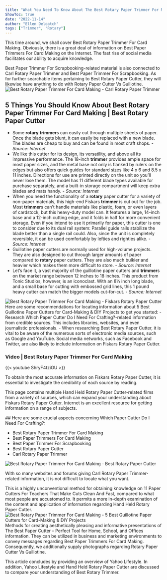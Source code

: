 ```yaml
---
title: "What You Need To Know About The Best Rotary Paper Trimmer For Making Cards"
ShowToc: true 
date: "2022-11-14"
author: "Ellen Deloatch" 
tags: ["Trimmer", "Rotary"]
---
```


	
This time around, we shall cover Best Rotary Paper Trimmer For Card Making. Obviously, there is a great deal of information on Best Paper Trimmers For Card Making on the Internet. The fast rise of social media facilitates our ability to acquire knowledge.

Best Paper Trimmer For Scrapbooking-related material is also connected to Carl Rotary Paper Trimmer and Best Paper Trimmer For Scrapbooking. As for further searchable items pertaining to Best Rotary Paper Cutter, they will likewise have anything to do with Rotary Paper Cutter Vs Guillotine.
<img loading="lazy" src="https://ae01.alicdn.com/kf/H91d19993643a4b4d94ac628f4febdee6I/Womens-Watches-Luxury-top-brand-Beautiful-Fashion-Bracelet-Watch-Ladies-Watch-Round-Bracelet-Watch-2020-femme.jpg_640x640.jpg" onerror="this.onerror=null;this.src='https://blogger.googleusercontent.com/img/a/AVvXsEhe7F7TRXHtjiKvHb5vS7DmnxvpHiDyoYyYvm1nHB3Qp2_w3BnM6A2eq4v7FYxCC9bfZt3a9vIMtAYEKUiaDQbHMg-ViyGmRIj39MLp0bGFfgfYw1Dc9q_H-T0wiTm3l0Uq42dETrN9eC8aGJ9_IORZsxST1AcLR7np1koOfcc7tnHa4S8Mwz_xD9d0=s16000';" alt="Best Rotary Paper Trimmer For Card Making - Carl Rotary Paper Trimmer" >

## 5 Things You Should Know About Best Rotary Paper Trimmer For Card Making | Best Rotary Paper Cutter
-   Some **rotary** **trimmer**s can easily cut through multiple sheets of paper. Once the blade gets blunt, it can easily be replaced with a new blade. The blades are cheap to buy and can be found in most craft shops. - <cite>Source: Internet</cite>
-   We like this cutter for its design, its versatility, and above all its impressive performance. The 18-inch **trimmer** provides ample space for most paper sizes, and the metal base not only is flanked by rulers on the edges but also offers quick guides for standard sizes like 4 x 6 and 8.5 x 11 inches. Directions for use are printed directly on the unit so you’ll never lose them. The model has 11 different blade types available for purchase separately, and a built-in storage compartment will keep extra blades and mats handy. - <cite>Source: Internet</cite>
-   When you need the functionality of a **rotary** paper cutter for a variety of non-paper materials, this high-end Fiskars **trimmer** is cut out for the job. Most **trimmer**s can’t handle materials like plastic, foam, or even layers of cardstock, but this heavy-duty model can. It features a large, 14-inch base and a 12-inch cutting edge, and it folds in half for more convenient storage. Even if you intend to use it primarily for paper, this cutter is one to consider due to its dual rail system: Parallel guide rails stabilize the blade better than a single rail could. Also, since the unit is completely reversible, it can be used comfortably by lefties and righties alike. - <cite>Source: Internet</cite>
-   Guillotine paper cutters are normally used for high-volume projects. They are also designed to cut through larger amounts of paper compared to **rotary** paper cutters. They are also much bulkier and heavier which makes them more difficult to store. - <cite>Source: Internet</cite>
-   Let’s face it, a vast majority of the guillotine paper cutters and **trimmer**s on the market range between 12 inches to 18 inches. This product from Tonic Studios, however, is an iconoclast. With an 8½ inch long blade, and a small base for cutting with embossed grid lines, this 1 pound heavy cutter can match the bigger models cut-for-cut. - <cite>Source: Internet</cite>


<img loading="lazy" src="https://4.bp.blogspot.com/-YbZrAS9J-RE/V919WqxxBpI/AAAAAAAAAJY/QG8zyLC1RHEwnR7qxJuW_Tuko0ejka_SwCLcB/s1600/melipat%2Bacrlk.jpg" onerror="this.onerror=null;this.src='https://blogger.googleusercontent.com/img/a/AVvXsEhe7F7TRXHtjiKvHb5vS7DmnxvpHiDyoYyYvm1nHB3Qp2_w3BnM6A2eq4v7FYxCC9bfZt3a9vIMtAYEKUiaDQbHMg-ViyGmRIj39MLp0bGFfgfYw1Dc9q_H-T0wiTm3l0Uq42dETrN9eC8aGJ9_IORZsxST1AcLR7np1koOfcc7tnHa4S8Mwz_xD9d0=s16000';" alt="Best Rotary Paper Trimmer For Card Making - Fiskars Rotary Paper Cutter" >
Here are some recommendations for locating information about 5 Best Guillotine Paper Cutters for Card-Making & DIY Projects to get you started:
- Research Which Paper Cutter Do I Need For Crafting?-related information from credible sources. This includes libraries, websites, and even journalistic professionals.
- When researching Best Rotary Paper Cutter, it is vital to be aware of the numerous sorts of electronic media sources, such as Google and YouTube. Social media networks, such as Facebook and Twitter, are also likely to include information on Fiskars Rotary Paper Cutter.

### Video | Best Rotary Paper Trimmer For Card Making
{{< youtube ShryF4tziOU >}} 

To obtain the most accurate information on Fiskars Rotary Paper Cutter, it is essential to investigate the credibility of each source by reading.

This page contains multiple Hand Held Rotary Paper Cutter-related films from a variety of sources, which can expand your understanding about Fiskars Rotary Paper Cutter. Internet is an excellent resource for getting information on a range of subjects.
<script async="async" data-cfasync="false" src="//normallydemandedalter.com/fe63df3c5408708b15d8dc3d9b206b31/invoke.js"></script>
<div id="container-fe63df3c5408708b15d8dc3d9b206b31"></div>
## Here are some crucial aspects concerning Which Paper Cutter Do I Need For Crafting?:

- Best Rotary Paper Trimmer For Card Making
- Best Paper Trimmers For Card Making
- Best Paper Trimmer For Scrapbooking
- Best Rotary Paper Cutter
- Carl Rotary Paper Trimmer

 <img loading="lazy" src="https://2.bp.blogspot.com/-l4T0PPeN9AQ/UeCnU5dBoXI/AAAAAAAAAFQ/kEdQ21WPWto/s1600/Gelas+1+baru.JPG" onerror="this.onerror=null;this.src='https://blogger.googleusercontent.com/img/a/AVvXsEhe7F7TRXHtjiKvHb5vS7DmnxvpHiDyoYyYvm1nHB3Qp2_w3BnM6A2eq4v7FYxCC9bfZt3a9vIMtAYEKUiaDQbHMg-ViyGmRIj39MLp0bGFfgfYw1Dc9q_H-T0wiTm3l0Uq42dETrN9eC8aGJ9_IORZsxST1AcLR7np1koOfcc7tnHa4S8Mwz_xD9d0=s16000';" alt="Best Rotary Paper Trimmer For Card Making - Best Rotary Paper Cutter" >

With so many websites and forums giving Carl Rotary Paper Trimmer-related information, it is not difficult to locate what you want.

This is a highly unconventional method for obtaining knowledge on 11 Paper Cutters For Teachers That Make Cuts Clean And Fast, compared to what most people are accustomed to. It permits a more in-depth examination of the content and application of information regarding Hand Held Rotary Paper Cutter.
<img loading="lazy" src="https://ae01.alicdn.com/kf/HTB1uKnkd8Cw3KVjSZFuq6AAOpXae/Drtools-Garden-Grafting-Tool-Suit-Farming-Pruning-Shears-Scissor-Fruit-Tree-Vaccination-Secateurs-Pruning-Garden-Tool.jpg_640x640.jpg" onerror="this.onerror=null;this.src='https://blogger.googleusercontent.com/img/a/AVvXsEhe7F7TRXHtjiKvHb5vS7DmnxvpHiDyoYyYvm1nHB3Qp2_w3BnM6A2eq4v7FYxCC9bfZt3a9vIMtAYEKUiaDQbHMg-ViyGmRIj39MLp0bGFfgfYw1Dc9q_H-T0wiTm3l0Uq42dETrN9eC8aGJ9_IORZsxST1AcLR7np1koOfcc7tnHa4S8Mwz_xD9d0=s16000';" alt="Best Rotary Paper Trimmer For Card Making - 5 Best Guillotine Paper Cutters for Card-Making & DIY Projects" >
Methods for creating aesthetically pleasing and informative presentations of The Best Paper Cutter – Perfect Tool for Home, School, and Offices information. They can be utilized in business and marketing environments to convey messages regarding Best Paper Trimmers For Card Making. Consequently, we additionally supply photographs regarding Rotary Paper Cutter Vs Guillotine.

This article concludes by providing an overview of Yahoo Lifestyle. In addition, Yahoo Lifestyle and Hand Held Rotary Paper Cutter are discussed to compare your understanding of Best Rotary Trimmer.
	
	

